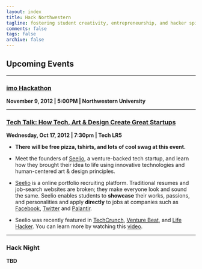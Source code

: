 ```yaml
---
layout: index
title: Hack Northwestern
tagline: fostering student creativity, entrepreneurship, and hacker spirit
comments: false
tags: false
archive: false
---
```


## Upcoming Events

---

### [imo Hackathon](/imo-hackathon.html)

**November 9, 2012 | 5:00PM | Northwestern University**

---

### [Tech Talk: How Tech, Art & Design Create Great Startups](https://www.facebook.com/events/198643846936930/)

**Wednesday, Oct 17, 2012 | 7:30pm | Tech LR5**

- **There will be free pizza, tshirts, and lots of cool swag at this event.**

- Meet the founders of [Seelio](http://seelio.com/), a venture-backed tech startup, and learn how they brought their idea to life using innovative technologies and human-centered art & design principles.

- [Seelio](http://seelio.com) is a online portfolio recruiting platform. Traditional resumes and job-search websites are broken; they make everyone look and sound the same. Seelio enables students to **showcase** their works, passions, and personalities and apply **directly** to jobs at companies such as [Facebook](http://seelio.com/orgs/facebook), [Twitter](http://seelio.com/orgs/Twitter) and [Palantir](http://seelio.com/orgs/Palantir).

- Seelio was recently featured in [TechCrunch](http://techcrunch.com/2012/08/06/no-more-boring-resumes-seelio-lets-college-students-showcase-their-work-helps-employers-find-them/), [Venture Beat](http://venturebeat.com/2012/08/06/seelio-launches-social-network-for-students-to-land-a-dream-job/), and [Life Hacker](http://lifehacker.com/5936205/how-can-i-sell-my-skills-beyond-a-boring-resume). You can learn more by watching this [video](http://youtu.be/D6kwotUiDSI).


---

### Hack Night

**TBD**


